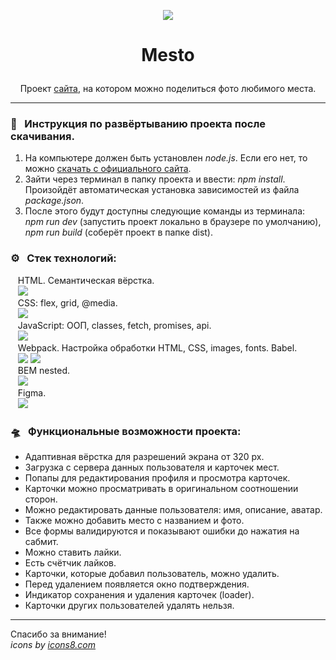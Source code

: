 <p align="center"><img src="https://img.icons8.com/officel/100/000000/new-york.png"/></p>  

# <p align="center">Mesto</p>

<p align="center"> Проект <a href='https://artem-chumak.github.io/mesto/'>сайта</a>, на котором можно поделиться фото любимого места.</p>  

---
### 🧭   Инструкция по развёртыванию проекта после скачивания.

1. На компьютере должен быть установлен *node.js*. Если его нет, то можно [скачать с официального сайта](https://nodejs.org/en/download/).
2. Зайти через терминал в папку проекта и ввести: *npm install*. Произойдёт автоматическая установка зависимостей из файла *package.json*.
3. После этого будут доступны следующие команды из терминала: *npm run dev* (запустить проект локально в браузере по умолчанию), *npm run build* (соберёт проект в папке dist).

### ⚙️   Стек технологий:

   HTML. Семантическая вёрстка.  
   <img src="https://img.icons8.com/color/36/000000/html-5--v1.png"/>  
   CSS: flex, grid, @media.  
   <img src="https://img.icons8.com/color/36/000000/css3.png"/>  
   JavaScript: ООП, classes, fetch, promises, api.  
   <img src="https://img.icons8.com/color/36/000000/javascript--v2.png"/>  
   Webpack. Настройка обработки HTML, CSS, images, fonts. Babel.  
   <img src="https://img.icons8.com/color/36/000000/webpack.png"/> <img src="https://img.icons8.com/dusk/32/000000/babel.png"/>  
   BEM nested.  
   <img src="https://img.icons8.com/fluency/36/000000/plugin.png"/>  
   Figma.  
   <img src="https://img.icons8.com/color/32/000000/figma--v1.png"/>  

### 🛸   Функциональные возможности проекта:

- Адаптивная вёрстка для разрешений экрана от 320 px.
- Загрузка с сервера данных пользователя и карточек мест.
- Попапы для редактирования профиля и просмотра карточек.
- Карточки можно просматривать в оригинальном соотношении сторон.
- Можно редактировать данные пользователя: имя, описание, аватар.
- Также можно добавить место с названием и фото.
- Все формы валидируются и показывают ошибки до нажатия на сабмит.
- Можно ставить лайки.
- Есть счётчик лайков.
- Карточки, которые добавил пользователь, можно удалить.
- Перед удалением появляется окно подтверждения.
- Индикатор сохранения и удаления карточек (loader).
- Карточки других пользователей удалять нельзя.  

---
Спасибо за внимание!  
_icons by [icons8.com](https://icons8.com/)_

